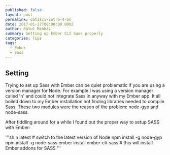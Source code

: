 ```yaml
---
published: false
layout: post
permalink: datasci-intro-4-bn
date: 2017-01-27T00:00:00.000Z
author: Ratul Minhaz
summary: Setting up Ember CLI Sass properly
categories: Tips
tags:
  - Ember
  - Sass
---
```

## Setting

Trying to set up Sass with Ember can be quiet problematic if you are using a version manager for Node. For example I was using a version manager called 'n' and could not integrate Sass in anyway with my Ember app. It all boiled down to my Ember installation not finding libraries needed to compile Sass. These two modules were the reason of the problem: node-gyp and node-sass.

After fiddling around for a while I found out the proper way to setup SASS with Ember:

'''sh
n latest						# switch to the latest version of Node
npm install -g node-gyp
npm install -g node-sass
ember install ember-cli-sass	# this will install Ember addons for SASS
'''

